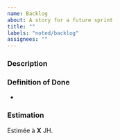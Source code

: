 ```yaml
---
name: Backlog
about: A story for a future sprint
title: ""
labels: "noted/backlog"
assignees: ""
---
```


### Description

<!-- Include a short description of your story with the form "En tant que ... je souhaite ...".
If your story isn't a user-story and relates to a technical change you can omit this notation. -->

### Definition of Done

- 

### Estimation

Estimée à **X** JH.
